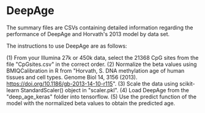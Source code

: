 # DeepAge


The summary files are CSVs containing detailed information regarding the performance of DeepAge and Horvath's 2013 model by data set.

The instructions to use DeepAge are as follows:

(1) From your Illumina 27k or 450k data, select the 21368 CpG sites from the file "CpGsites.csv" in the correct order.
(2) Normalize the beta values using BMIQCalibration in R from "Horvath, S. DNA methylation age of human tissues and cell types. Genome Biol 14, 3156 (2013). https://doi.org/10.1186/gb-2013-14-10-r115".
(3) Scale the data using scikit-learn StandardScaler() object in "scaler.pkl".
(4) Load DeepAge from the "deep_age_keras" folder into tensorflow.
(5) Use the predict function of the model with the normalized beta values to obtain the predicted age.
